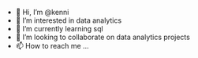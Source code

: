 - 👋 Hi, I’m @kenni
- 👀 I’m interested in data analytics
- 🌱 I’m currently learning sql
- 💞️ I’m looking to collaborate on data analytics projects
- 📫 How to reach me ...

<!---
selectkenni/selectkenni is a ✨ special ✨ repository because its `README.md` (this file) appears on your GitHub profile.
You can click the Preview link to take a look at your changes.
--->

